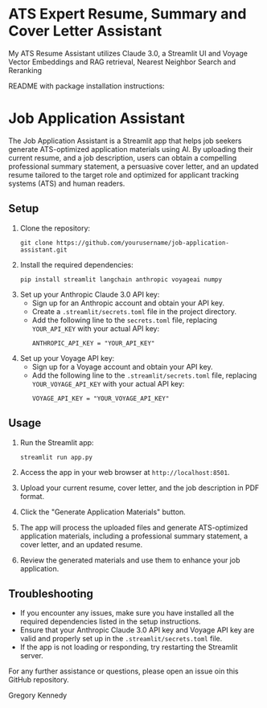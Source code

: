 # ATS Expert Resume, Summary and Cover Letter Assistant
My ATS Resume Assistant utilizes Claude 3.0, a Streamlit UI and Voyage Vector Embeddings and RAG retrieval, Nearest Neighbor Search and Reranking

README with package installation instructions:
# Job Application Assistant
The Job Application Assistant is a Streamlit app that helps job seekers generate ATS-optimized application materials using AI. By uploading their current resume, and a job description, users can obtain a compelling professional summary statement, a persuasive cover letter, and an updated resume tailored to the target role and optimized for applicant tracking systems (ATS) and human readers.

## Setup
1. Clone the repository:
   ```
   git clone https://github.com/yourusername/job-application-assistant.git
   ```
2. Install the required dependencies:
   ```
   pip install streamlit langchain anthropic voyageai numpy
   ```
3. Set up your Anthropic Claude 3.0 API key:
   - Sign up for an Anthropic account and obtain your API key.
   - Create a `.streamlit/secrets.toml` file in the project directory.
   - Add the following line to the `secrets.toml` file, replacing `YOUR_API_KEY` with your actual API key:
     ```
     ANTHROPIC_API_KEY = "YOUR_API_KEY"
     ```
4. Set up your Voyage API key:
   - Sign up for a Voyage account and obtain your API key.
   - Add the following line to the `.streamlit/secrets.toml` file, replacing `YOUR_VOYAGE_API_KEY` with your actual API key:
     ```
     VOYAGE_API_KEY = "YOUR_VOYAGE_API_KEY"
     ```
## Usage
1. Run the Streamlit app:
   ```
   streamlit run app.py
   ```
2. Access the app in your web browser at `http://localhost:8501`.

3. Upload your current resume, cover letter, and the job description in PDF format.

4. Click the "Generate Application Materials" button.

5. The app will process the uploaded files and generate ATS-optimized application materials, including a professional summary statement, a cover letter, and an updated resume.

6. Review the generated materials and use them to enhance your job application.

## Troubleshooting

- If you encounter any issues, make sure you have installed all the required dependencies listed in the setup instructions.
- Ensure that your Anthropic Claude 3.0 API key and Voyage API key are valid and properly set up in the `.streamlit/secrets.toml` file.
- If the app is not loading or responding, try restarting the Streamlit server.

For any further assistance or questions, please open an issue oin this GitHub repository.

Gregory Kennedy
